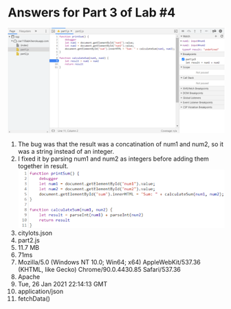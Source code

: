 # Answers for Part 3 of Lab #4
![Breakpoint & Watch](/part3/part1.png)
1. The bug was that the result was a concatination of num1 and num2, so it was a string instead of an integer.
2. I fixed it by parsing num1 and num2 as integers before adding them together in result. </br> ![Image](/part3/bugfix.png)
3. citylots.json
4. part2.js
5. 11.7 MB
6. 71ms
7. Mozilla/5.0 (Windows NT 10.0; Win64; x64) AppleWebKit/537.36 (KHTML, like Gecko) Chrome/90.0.4430.85 Safari/537.36
8. Apache
9. Tue, 26 Jan 2021 22:14:13 GMT
10. application/json
11. fetchData()
